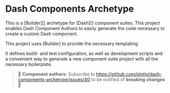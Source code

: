 # Dash Components Archetype

This is a [Builder][] archetype for [Dash][] component suites.
This project enables Dash Component Authors to easily generate the code
necessary to create a custom Dash component.

This project uses [Builder] to provide the necessary templating 


It defines build-
and test configuration, as well as development scripts and a convenient way to
generate a new component suite project with all the necessary boilerplate.

> :mega: **Component authors**: Subscribe to https://github.com/plotly/dash-components-archetype/issues/40 to be notified of **breaking changes** :mega:
